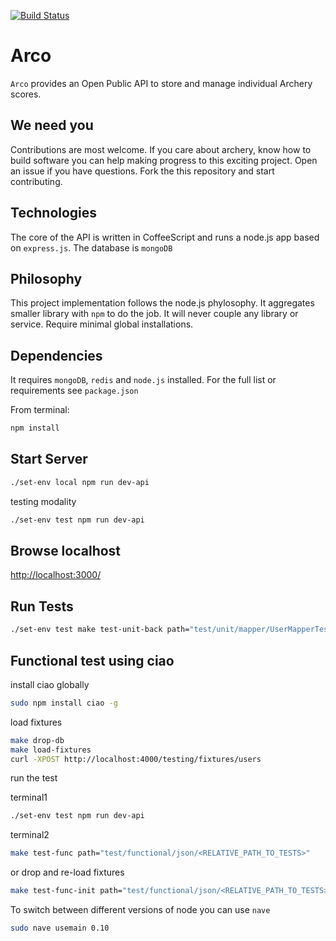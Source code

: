 [![Build Status](https://travis-ci.org/fabriziomoscon/arco.png?branch=master)](https://travis-ci.org/fabriziomoscon/arco)

Arco
====

`Arco` provides an Open Public API to store and manage individual Archery scores.


We need you
-----------

Contributions are most welcome. If you care about archery, know how to build software you can help making progress to this exciting project. Open an issue if you have questions. Fork the this repository and start contributing.


Technologies
------------
The core of the API is written in CoffeeScript and runs a node.js app based on `express.js`. The database is `mongoDB`


Philosophy
----------
This project implementation follows the node.js phylosophy. It aggregates smaller library with `npm` to do the job. It will never couple any library or service. Require minimal global installations.

Dependencies
------------

It requires `mongoDB`, `redis` and `node.js` installed. For the full list or requirements see `package.json`

From terminal:

```bash
npm install
```

Start Server
------------

```bash
./set-env local npm run dev-api
```

testing modality
```bash
./set-env test npm run dev-api
```


Browse localhost
-------------

[http://localhost:3000/](http://localhost:3000/)


Run Tests
---------

```bash
./set-env test make test-unit-back path="test/unit/mapper/UserMapperTest.coffee"
```

Functional test using ciao
--------------------------

install ciao globally
```bash
sudo npm install ciao -g
```

load fixtures
```bash
make drop-db
make load-fixtures
curl -XPOST http://localhost:4000/testing/fixtures/users
```

run the test

terminal1
```bash
./set-env test npm run dev-api
```

terminal2
```bash
make test-func path="test/functional/json/<RELATIVE_PATH_TO_TESTS>"
```
or drop and re-load fixtures
```bash
make test-func-init path="test/functional/json/<RELATIVE_PATH_TO_TESTS>"
```

To switch between different versions of node you can use `nave`
```bash
sudo nave usemain 0.10
```
